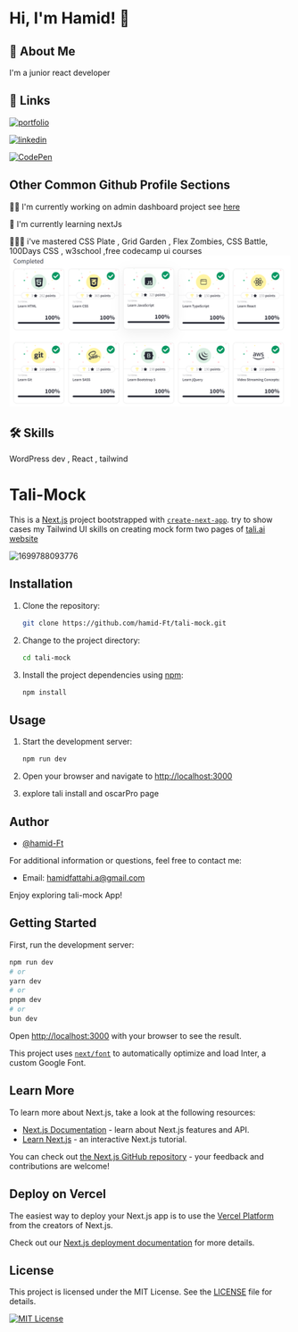 # Hi, I'm Hamid! 👋

## 🚀 About Me

I'm a junior react developer

## 🔗 Links

[![portfolio](https://img.shields.io/badge/my_portfolio-000?style=for-the-badge&logo=ko-fi&logoColor=white)](https://niklinkagency.com/projects)

[![linkedin](https://img.shields.io/badge/linkedin-0A66C2?style=for-the-badge&logo=linkedin&logoColor=white)](https://www.linkedin.com/in/hamidft/)

[![CodePen](https://img.shields.io/badge/CodePen-Visit-000000?style=for-the-badge&logo=codepen)](https://codepen.io/YourCodePenUsername)

## Other Common Github Profile Sections

👩‍💻 I'm currently working on admin dashboard project see [here](https://github.com/hamid-Ft/admin-dashboard)

🧠 I'm currently learning nextJs

🤹🏻‍♂️ i've mastered CSS Plate , Grid Garden , Flex Zombies, CSS Battle, 100Days CSS , w3school ,free codecamp ui courses
![1699788071203](image/README/1699788071203.png)

## 🛠 Skills

WordPress dev , React , tailwind

# Tali-Mock

This is a [Next.js](https://nextjs.org/) project bootstrapped with [`create-next-app`](https://github.com/vercel/next.js/tree/canary/packages/create-next-app). try to show cases my Tailwind UI skills on creating mock form two pages of [tali.ai website](https://tali.ai)

![1699788093776](image/README/1699788093776.png)

## Installation

1. Clone the repository:

   ```bash
   git clone https://github.com/hamid-Ft/tali-mock.git
   ```

2. Change to the project directory:

   ```bash
   cd tali-mock
   ```

3. Install the project dependencies using [npm](https://www.npmjs.com/):

   ```bash
   npm install
   ```

## Usage

1. Start the development server:

   ```bash
   npm run dev
   ```

2. Open your browser and navigate to [http://localhost:3000](http://localhost:3000)
3. explore tali install and oscarPro page

## Author

- [@hamid-Ft](https://www.github.com/hamid-Ft)

For additional information or questions, feel free to contact me:

- Email: hamidfattahi.a@gmail.com

Enjoy exploring tali-mock App!

## Getting Started

First, run the development server:

```bash
npm run dev
# or
yarn dev
# or
pnpm dev
# or
bun dev
```

Open [http://localhost:3000](http://localhost:3000) with your browser to see the result.

This project uses [`next/font`](https://nextjs.org/docs/basic-features/font-optimization) to automatically optimize and load Inter, a custom Google Font.

## Learn More

To learn more about Next.js, take a look at the following resources:

- [Next.js Documentation](https://nextjs.org/docs) - learn about Next.js features and API.
- [Learn Next.js](https://nextjs.org/learn) - an interactive Next.js tutorial.

You can check out [the Next.js GitHub repository](https://github.com/vercel/next.js/) - your feedback and contributions are welcome!

## Deploy on Vercel

The easiest way to deploy your Next.js app is to use the [Vercel Platform](https://vercel.com/new?utm_medium=default-template&filter=next.js&utm_source=create-next-app&utm_campaign=create-next-app-readme) from the creators of Next.js.

Check out our [Next.js deployment documentation](https://nextjs.org/docs/deployment) for more details.

## License

This project is licensed under the MIT License. See the [LICENSE](LICENSE) file for details.

[![MIT License](https://img.shields.io/badge/License-MIT-green.svg)](https://choosealicense.com/licenses/mit/)
